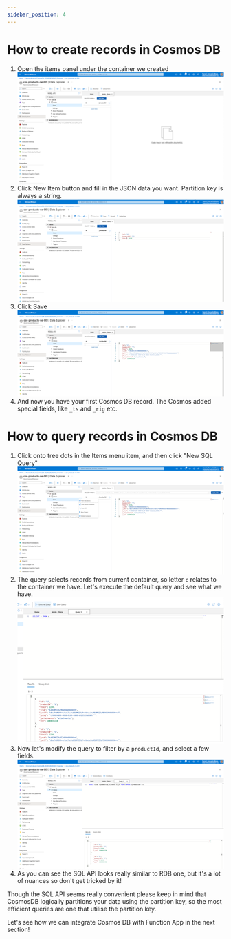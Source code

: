 ```yaml
---
sidebar_position: 4
---
```


# How to create records in Cosmos DB

1. Open the items panel under the container we created
![img.png](assets/items-panel.png)
2. Click New Item button and fill in the JSON data you want. Partition key is always a string.
![img_1.png](assets/creating-new-record.png)
3. Click Save
![img_2.png](assets/new-item-created.png)
4. And now you have your first Cosmos DB record. The Cosmos added special fields, like `_ts` and `_rig` etc.

# How to query records in Cosmos DB

1. Click onto tree dots in the Items menu item, and then click "New SQL Query"
![img.png](assets/new-sql-query-button.png)
2. The query selects records from current container, so letter `c` relates to the container we have. Let's execute the default query and see what we have.
![img_1.png](assets/select-results-basic.png)
3. Now let's modify the query to filter by a `productId`, and select a few fields.
![img_2.png](assets/select-with-filters-basics.png)
4. As you can see the SQL API looks really similar to RDB one, but it's a lot of nuances so don't get tricked by it! 

Though the SQL API seems really convenient please keep in mind that CosmosDB logically partitions your data using the 
partition key, so the most efficient queries are one that utilise the partition key.

Let's see how we can integrate Cosmos DB with Function App in the next section!
